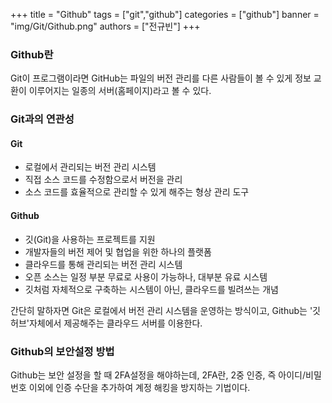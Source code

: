 +++
title = "Github"
tags = ["git","github"]
categories = ["github"]
banner = "img/Git/Github.png"
authors = ["전규빈"]
+++

### Github란
Git이 프로그램이라면 GitHub는 파일의 버전 관리를 다른 사람들이 볼 수 있게 정보 교환이 이루어지는 일종의 서버(홈페이지)라고 볼 수 있다.

### Git과의 연관성
#### Git
- 로컬에서 관리되는 버전 관리 시스템
- 직접 소스 코드를 수정함으로서 버전을 관리
- 소스 코드를 효율적으로 관리할 수 있게 해주는 형상 관리 도구

#### Github
- 깃(Git)을 사용하는 프로젝트를 지원
- 개발자들의 버전 제어 및 협업을 위한 하나의 플랫폼
- 클라우드를 통해 관리되는 버전 관리 시스템
- 오픈 소스는 일정 부분 무료로 사용이 가능하나, 대부분 유료 시스템
- 깃처럼 자체적으로 구축하는 시스템이 아닌, 클라우드를 빌려쓰는 개념

간단히 말하자면 Git은 로컬에서 버전 관리 시스템을 운영하는 방식이고, Github는 '깃 허브'자체에서 제공해주는 클라우드 서버를 이용한다.

### Github의 보안설정 방법
Github는 보안 설정을 할 때 2FA설정을 해야하는데, 2FA란, 2중 인증, 즉 아이디/비밀번호 이외에 인증 수단을 추가하여 계정 해킹을 방지하는 기법이다.